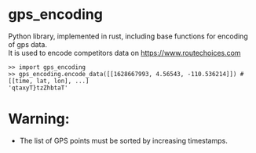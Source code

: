 # gps_encoding

Python library, implemented in rust, including base functions for encoding of gps data.  
It is used to encode competitors data on https://www.routechoices.com

```
>> import gps_encoding
>> gps_encoding.encode_data([[1628667993, 4.56543, -110.536214]]) # [[time, lat, lon], ...]
'qtaxyT}tzZhbtaT'
```

# Warning:  
  - The list of GPS points must be sorted by increasing timestamps.
